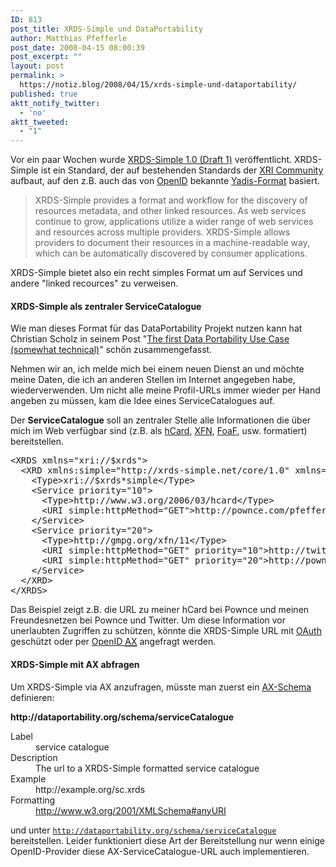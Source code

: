 ```yaml
---
ID: 813
post_title: XRDS-Simple und DataPortability
author: Matthias Pfefferle
post_date: 2008-04-15 08:00:39
post_excerpt: ""
layout: post
permalink: >
  https://notiz.blog/2008/04/15/xrds-simple-und-dataportability/
published: true
aktt_notify_twitter:
  - 'no'
aktt_tweeted:
  - "1"
---
```

Vor ein paar Wochen wurde <a href="http://xrds-simple.net/core/1.0/">XRDS-Simple 1.0 (Draft 1)</a> veröffentlicht. XRDS-Simple ist ein Standard, der auf bestehenden Standards der <a href="http://www.oasis-open.org/committees/xri/">XRI Community</a> aufbaut, auf den z.B. auch das von <a href="http://openid.net">OpenID</a> bekannte <a href="http://yadis.org">Yadis-Format</a> basiert.

<blockquote cite="http://xrds-simple.net/core/1.0/">XRDS-Simple provides a format and workflow for the discovery of resources metadata, and other linked resources. As web services continue to grow, applications utilize a wider range of web services and resources across multiple providers. XRDS-Simple allows providers to document their resources in a machine-readable way, which can be automatically discovered by consumer applications.</blockquote>

XRDS-Simple bietet also ein recht simples Format um auf Services und andere "linked recources" zu verweisen.

<h4 id="service-catalogue">XRDS-Simple als zentraler ServiceCatalogue</h4>

Wie man dieses Format für das DataPortability Projekt nutzen kann hat Christian Scholz in seinem Post "<a href="http://mrtopf.de/blog/web20/the-first-data-portability-use-case-somewhat-technical/">The first Data Portability Use Case (somewhat technical)</a>" schön zusammengefasst.

Nehmen wir an, ich melde mich bei einem neuen Dienst an und möchte meine Daten, die ich an anderen Stellen im Internet angegeben habe, wiederverwenden. Um nicht alle meine Profil-URLs immer wieder per Hand angeben zu müssen, kam die Idee eines ServiceCatalogues auf.

Der <strong>ServiceCatalogue</strong> soll an zentraler Stelle alle Informationen die über mich im Web verfügbar sind (z.B. als <a href="http://microformats.org/wiki/hcard">hCard</a>, <a href="http://microformats.org/wiki/xfn">XFN</a>, <a href="http://www.foaf-project.org/">FoaF</a>, usw. formatiert) bereitstellen.

<pre class="code">&lt;XRDS xmlns="xri://$xrds"&gt;
  &lt;XRD xmlns:simple="http://xrds-simple.net/core/1.0" xmlns="xri://$XRD*($v*2.0)" version="2.0"&gt;
    &lt;Type&gt;xri://$xrds*simple&lt;/Type&gt;
    &lt;Service priority="10"&gt;
      &lt;Type&gt;http://www.w3.org/2006/03/hcard&lt;/Type&gt;
      &lt;URI simple:httpMethod="GET"&gt;http://pownce.com/pfefferle&lt;/URI&gt;
    &lt;/Service&gt;
    &lt;Service priority="20"&gt;
      &lt;Type&gt;http://gmpg.org/xfn/11&lt;/Type&gt;
      &lt;URI simple:httpMethod="GET" priority="10"&gt;http://twitter.com/pfefferle&lt;/URI&gt;
      &lt;URI simple:httpMethod="GET" priority="20"&gt;http://pownce.com/pfefferle&lt;/URI&gt;
    &lt;/Service&gt;
  &lt;/XRD&gt;
&lt;/XRDS&gt;</pre>

Das Beispiel zeigt z.B. die URL zu meiner hCard bei Pownce und meinen Freundesnetzen bei Pownce und Twitter. Um diese Information vor unerlaubten Zugriffen zu schützen, könnte die XRDS-Simple URL mit <a href="http://oauth.net/">OAuth</a> geschützt oder per <a href="http://openid.net/specs/openid-attribute-exchange-1_0.html">OpenID <abbr title="Attribute Exchange">AX</abbr></a> angefragt werden.

<h4>XRDS-Simple mit AX abfragen</h4>

Um XRDS-Simple via AX anzufragen, müsste man zuerst ein <a href="http://www.axschema.org/">AX-Schema</a> definieren:

<div id="desc"><strong>http://dataportability.org/schema/serviceCatalogue</strong><dl><dt>Label</dt><dd>service catalogue</dd><dt>Description</dt><dd>The url to a XRDS-Simple formatted service catalogue</dd><dt>Example</dt><dd>http://example.org/sc.xrds</dd><dt>Formatting</dt><dd><a href="http://www.w3.org/2001/XMLSchema#anyURI" class="formatlink">http://www.w3.org/2001/XMLSchema#anyURI</a></dd></dl></div>

und unter <code>http://dataportability.org/schema/serviceCatalogue</code> bereitstellen. Leider funktioniert diese Art der Bereitstellung nur wenn einige OpenID-Provider diese AX-ServiceCatalogue-URL auch implementieren.